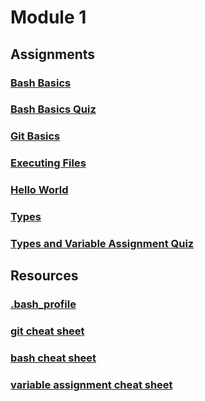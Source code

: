 # Module 1

## Assignments
### [Bash Basics](assignments/bash_basics.md)
### [Bash Basics Quiz](quizzes/bash_basics_quiz.md)
### [Git Basics](assignments/git_basics.md)
### [Executing Files](assignments/executing_files.md)
### [Hello World](assignments/hello_world.md)
### [Types](assignments/types.md)
### [Types and Variable Assignment Quiz](quizzes/types_quiz.md)


## Resources
### [.bash_profile](resources/.bash_profile) 
### [git cheat sheet](resources/git_cheat_sheet.sh)
### [bash cheat sheet](resources/bash_cheat_sheet.sh)
### [variable assignment cheat sheet](resources/variable_assignment_cheat_sheet.py)

